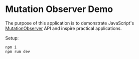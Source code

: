 # Mutation Observer Demo

The purpose of this application is to demonstrate JavaScript's [MutationObserver][docs] API and inspire practical applications.

Setup:

```
npm i
npm run dev
```

[docs]: https://developer.mozilla.org/en-US/docs/Web/API/MutationObserver
